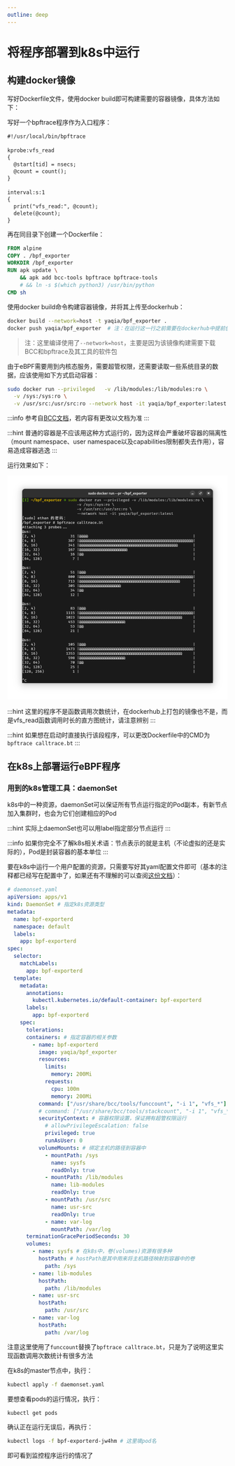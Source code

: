 ```yaml
---
outline: deep
---
```


# 将程序部署到k8s中运行

## 构建docker镜像

写好Dockerfile文件，使用docker build即可构建需要的容器镜像，具体方法如下：

写好一个bpftrace程序作为入口程序：

```bpftrace
#!/usr/local/bin/bpftrace

kprobe:vfs_read
{
  @start[tid] = nsecs;
  @count = count();
}

interval:s:1
{
  print("vfs_read:", @count);
  delete(@count);
}
```

再在同目录下创建一个Dockerfile：

```Dockerfile
FROM alpine
COPY . /bpf_exporter
WORKDIR /bpf_exporter
RUN apk update \
    && apk add bcc-tools bpftrace bpftrace-tools
    # && ln -s $(which python3) /usr/bin/python
CMD sh
```

使用docker build命令构建容器镜像，并将其上传至dockerhub：

```bash
docker build --network=host -t yaqia/bpf_exporter .
docker push yaqia/bpf_exporter  # 注：在运行这一行之前需要在dockerhub中提前创建好仓库
```

> 注：这里编译使用了`--network=host`，主要是因为该镜像构建需要下载BCC和bpftrace及其工具的软件包

由于eBPF需要用到内核态服务，需要超管权限，还需要读取一些系统目录的数据，应该使用如下方式启动容器：

```bash
sudo docker run --privileged   -v /lib/modules:/lib/modules:ro \
  -v /sys:/sys:ro \
  -v /usr/src:/usr/src:ro --network host -it yaqia/bpf_exporter:latest
```

:::info
参考自[BCC文档](https://github.com/iovisor/bcc/blob/master/INSTALL.md#alpine---binary)，若内容有更改以文档为准
:::

:::hint
普通的容器是不应该用这种方式运行的，因为这样会严重破坏容器的隔离性（mount namespace、user namespace以及capabilities限制都失去作用），容易造成容器逃逸
:::

运行效果如下：

![运行结果](../pic/eBPF/3-1.png)

:::hint
这里的程序不是函数调用次数统计，在dockerhub上打包的镜像也不是，而是vfs_read函数调用时长的直方图统计，请注意辨别
:::

:::hint
如果想在启动时直接执行该段程序，可以更改Dockerfile中的CMD为`bpftrace calltrace.bt`
:::

## 在k8s上部署运行eBPF程序

### 用到的k8s管理工具：daemonSet

k8s中的一种资源，daemonSet可以保证所有节点运行指定的Pod副本，有新节点加入集群时，也会为它们创建相应的Pod

:::hint
实际上daemonSet也可以用label指定部分节点运行
:::

:::info
如果你完全不了解k8s相关术语：节点表示的就是主机（不论虚拟的还是实际的），Pod是封装容器的基本单位
:::

要在k8s中运行一个用户配置的资源，只需要写好其yaml配置文件即可（基本的注释都已经写在配置中了，如果还有不理解的可以查阅[这份文档](https://kubernetes.io/zh-cn/docs/concepts/workloads/controllers/daemonset/)）：

```yaml
# daemonset.yaml
apiVersion: apps/v1
kind: DaemonSet # 指定k8s资源类型
metadata:
  name: bpf-exporterd
  namespace: default
  labels:
    app: bpf-exporterd
spec:
  selector:
    matchLabels:
      app: bpf-exporterd
  template:
    metadata:
      annotations:
        kubectl.kubernetes.io/default-container: bpf-exporterd
      labels:
        app: bpf-exporterd
    spec:
      tolerations:
      containers: # 指定容器的相关参数
        - name: bpf-exporterd
          image: yaqia/bpf_exporter
          resources:
            limits:
              memory: 200Mi
            requests:
              cpu: 100m
              memory: 200Mi
          command: ["/usr/share/bcc/tools/funccount", "-i 1", "vfs_*"] # 指定容器中运行的命令，覆盖Dockerfile中的CMD
          # command: ["/usr/share/bcc/tools/stackcount", "-i 1", "vfs_*"]
          securityContext: # 容器权限设置，保证拥有超管权限运行
            # allowPrivilegeEscalation: false
            privileged: true
            runAsUser: 0
          volumeMounts: # 绑定主机的路径到容器中
            - mountPath: /sys
              name: sysfs
              readOnly: true
            - mountPath: /lib/modules
              name: lib-modules
              readOnly: true
            - mountPath: /usr/src
              name: usr-src
              readOnly: true
            - name: var-log
              mountPath: /var/log
      terminationGracePeriodSeconds: 30
      volumes:
        - name: sysfs # 在k8s中，卷(volumes)资源有很多种
          hostPath: # hostPath是其中用来将主机路径映射到容器中的卷
            path: /sys
        - name: lib-modules
          hostPath:
            path: /lib/modules
        - name: usr-src
          hostPath:
            path: /usr/src
        - name: var-log
          hostPath:
            path: /var/log
```

注意这里使用了`funccount`替换了`bpftrace calltrace.bt`，只是为了说明这里实现函数调用次数统计有很多方法

在k8s的master节点中，执行：

```bash
kubectl apply -f daemonset.yaml
```

要想查看pods的运行情况，执行：

```bash
kubectl get pods
```

确认正在运行无误后，再执行：

```bash
kubectl logs -f bpf-exporterd-jw4hm # 这里填pod名
```

即可看到监控程序运行的情况了
